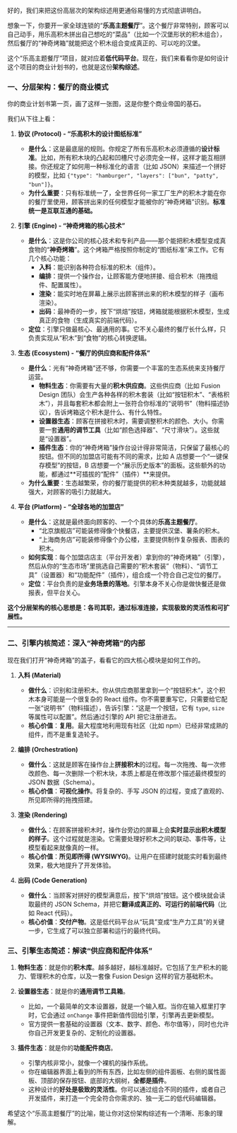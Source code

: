 好的，我们来把这份高层次的架构综述用更通俗易懂的方式彻底讲明白。

想象一下，你要开一家全球连锁的“**乐高主题餐厅**”。这个餐厅非常特别，顾客可以自己动手，用乐高积木拼出自己想吃的“菜品”（比如一个汉堡形状的积木组合），然后餐厅的“神奇烤箱”就能把这个积木组合变成真正的、可以吃的汉堡。

这个“乐高主题餐厅”项目，就对应着**低代码平台**。现在，我们来看看你是如何设计这个项目的商业计划书的，也就是这份**架构综述**。

### 一、分层架构：餐厅的商业模式

你的商业计划书第一页，画了这样一张图，这是你整个商业帝国的基石。

我们从下往上看：

1.  **协议 (Protocol) - “乐高积木的设计图纸标准”**

    - **是什么**：这是最底层的规则。你规定了所有乐高积木必须遵循的**设计标准**。比如，所有积木块的凸起和凹槽尺寸必须完全一样，这样才能互相拼接。你还规定了如何用一种标准化的语言（比如 JSON）来描述一个拼好的模型，比如 `{"type": "hamburger", "layers": ["bun", "patty", "bun"]}`。
    - **为什么重要**：只有标准统一了，全世界任何一家工厂生产的积木才能在你的餐厅里使用，顾客拼出来的任何模型才能被你的“神奇烤箱”识别。**标准统一是互联互通的基础。**

2.  **引擎 (Engine) - “神奇烤箱的核心技术”**

    - **是什么**：这是你公司的核心技术和专利产品——那个能把积木模型变成真食物的“**神奇烤箱**”。这个烤箱严格按照你制定的“图纸标准”来工作。它有几个核心功能：
      - **入料**：能识别各种符合标准的积木（组件）。
      - **编排**：提供一个操作台，让顾客能方便地拼接、组合积木（拖拽组件、配置属性）。
      - **渲染**：能实时地在屏幕上展示出顾客拼出来的积木模型的样子（画布渲染）。
      - **出码**：最神奇的一步，按下“烘焙”按钮，烤箱就能根据积木模型，生成真正的食物（生成真实的前端代码）。
    - **定位**：引擎只做最核心、最通用的事。它不关心最终的餐厅长什么样，只负责实现从“积木”到“食物”的核心转换逻辑。

3.  **生态 (Ecosystem) - “餐厅的供应商和配件体系”**

    - **是什么**：光有“神奇烤箱”还不够，你需要一个丰富的生态系统来支持餐厅运营。
      - **物料生态**：你需要有大量的**积木供应商**。这些供应商（比如 Fusion Design 团队）会生产各种各样的积木套装（比如“按钮积木”、“表格积木”），并且每套积木都会附上一张符合你标准的“说明书”（物料描述协议），告诉烤箱这个积木是什么、有什么特性。
      - **设置器生态**：顾客在拼接积木时，需要调整积木的颜色、大小。你需要一套**通用的调节工具**（比如“颜色选择器”、“尺寸滑块”）。这些就是“设置器”。
      - **插件生态**：你的“神奇烤箱”操作台设计得非常简洁，只保留了最核心的按钮。但不同的加盟店可能有不同的需求，比如 A 店想要一个“一键保存模型”的按钮，B 店想要一个“展示历史版本”的面板。这些额外的功能，都通过**可插拔的“配件”（插件）**来提供。
    - **为什么重要**：生态越繁荣，你的餐厅能提供的积木种类就越多，功能就越强大，对顾客的吸引力就越大。

4.  **平台 (Platform) - “全球各地的加盟店”**
    - **是什么**：这就是最终面向顾客的、一个个具体的**乐高主题餐厅**。
      - “北京旗舰店”可能装修得像个快餐店，主要提供汉堡、薯条的积木。
      - “上海商务店”可能装修得像个办公楼，主要提供制作复杂报表、图表的积木。
    - **如何实现**：每个加盟店店主（平台开发者）拿到你的“神奇烤箱”（引擎），然后从你的“生态市场”里挑选自己需要的“积木套装”（物料）、“调节工具”（设置器）和“功能配件”（插件），组合成一个符合自己定位的餐厅。
    - **定位**：平台负责的是**业务场景的落地**。引擎本身不关心你是做快餐还是做报表，但平台关心。

**这个分层架构的核心思想是：各司其职，通过标准连接，实现极致的灵活性和可扩展性。**

---

### 二、引擎内核简述：深入“神奇烤箱”的内部

现在我们打开“神奇烤箱”的盖子，看看它的四大核心模块是如何工作的。

1.  **入料 (Material)**

    - **做什么**：识别和注册积木。你从供应商那里拿到一个“按钮积木”，这个积木本身可能是一个很复杂的 React 组件。你不需要重写它，只需要给它配一张“说明书”（物料描述），告诉引擎：“这是一个按钮，它有 `type`, `size` 等属性可以配置”。然后通过引擎的 API 把它注册进去。
    - **核心价值**：**复用**。最大程度地利用现有社区（比如 npm）已经非常成熟的组件，而不是重复造轮子。

2.  **编排 (Orchestration)**

    - **做什么**：这就是顾客在操作台上**拼接积木**的过程。每一次拖拽、每一次修改颜色、每一次删除一个积木块，本质上都是在修改那个描述最终模型的 JSON 数据（Schema）。
    - **核心价值**：**可视化操作**。将复杂的、手写 JSON 的过程，变成了直观的、所见即所得的拖拽搭建。

3.  **渲染 (Rendering)**

    - **做什么**：在顾客拼接积木时，操作台旁边的屏幕上会**实时显示出积木模型的样子**。这个过程就是渲染。它需要处理好积木之间的联动、事件等，让模型看起来就像真的一样。
    - **核心价值**：**所见即所得 (WYSIWYG)**。让用户在搭建时就能实时看到最终效果，极大地提升了开发体验。

4.  **出码 (Code Generation)**
    - **做什么**：当顾客对拼好的模型满意后，按下“烘焙”按钮。这个模块就会读取最终的 JSON Schema，并把它**翻译成真正的、可运行的前端代码**（比如 React 代码）。
    - **核心价值**：**交付产物**。这是低代码平台从“玩具”变成“生产力工具”的关键一步，它生成了可以独立部署和运行的最终代码。

### 三、引擎生态简述：解读“供应商和配件体系”

1.  **物料生态**：就是你的**积木库**。越多越好，越标准越好。它包括了生产积木的能力、管理积木的仓库，以及一套像 Fusion Design 这样的官方基础积木。

2.  **设置器生态**：就是你的**通用调节工具箱**。

    - 比如，一个最简单的文本设置器，就是一个输入框。当你在输入框里打字时，它会通过 `onChange` 事件把新值传回给引擎，引擎再去更新模型。
    - 官方提供一套基础的设置器（文本、数字、颜色、布尔值等），同时也允许你自己开发更复杂的、定制化的设置器。

3.  **插件生态**：就是你的**功能配件商店**。
    - 引擎内核非常小，就像一个裸机的操作系统。
    - 你在编辑器界面上看到的所有东西，比如左侧的组件面板、右侧的属性面板、顶部的保存按钮、底部的大纲树，**全都是插件**。
    - 这种设计的**好处是极致的灵活性**。你可以通过组合不同的插件，或者自己开发插件，来打造一个完全符合你需求的、独一无二的低代码编辑器。

希望这个“乐高主题餐厅”的比喻，能让你对这份架构综述有一个清晰、形象的理解。
